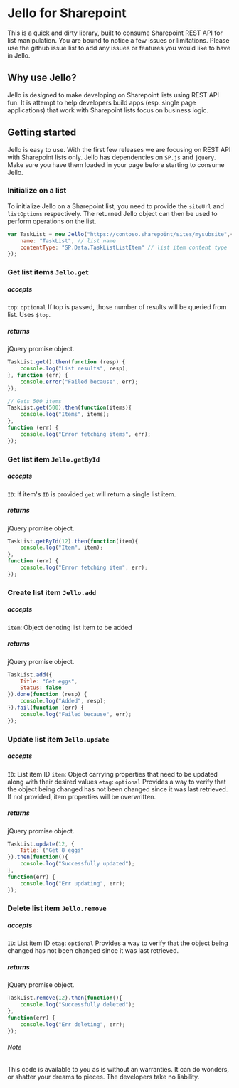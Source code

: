 # Jello for Sharepoint
This is a quick and dirty library, built to consume Sharepoint REST API for list manipulation. You are bound to notice a few issues or limitations. Please use the github issue list to add any issues or features you would like to have in Jello.

## Why use Jello?
Jello is designed to make developing on Sharepoint lists using REST API fun. It is attempt to help developers build apps (esp. single page applications) that work with Sharepoint lists focus on business logic.

## Getting started
Jello is easy to use. With the first few releases we are focusing on REST API with Sharepoint lists only. Jello has dependencies on `SP.js` and `jquery`. Make sure you have them loaded in your page before starting to consume Jello.

### Initialize on a list
To initialize Jello on a Sharepoint list, you need to provide the `siteUrl` and `listOptions` respectively. The returned Jello object can then be used to perform operations on the list.
```javascript
var TaskList = new Jello("https://contoso.sharepoint/sites/mysubsite",{
    name: "TaskList", // list name
    contentType: "SP.Data.TaskListListItem" // list item content type
});
```

### Get list items `Jello.get`
##### accepts
`top`: `optional` If top is passed, those number of results will be queried from list. Uses `$top`.
##### returns
jQuery promise object.
```javascript
TaskList.get().then(function (resp) {
    console.log("List results", resp);
}, function (err) {
    console.error("Failed because", err);
});

// Gets 500 items
TaskList.get(500).then(function(items){
	console.log("Items", items);
},
function (err) {
	console.log("Error fetching items", err);
});
```

### Get list item `Jello.getById`
##### accepts
`ID`: If item's `ID` is provided `get` will return a single list item.
##### returns
jQuery promise object.
```javascript
TaskList.getById(12).then(function(item){
	console.log("Item", item);
},
function (err) {
	console.log("Error fetching item", err);
});
```

### Create list item `Jello.add`
##### accepts
`item`: Object denoting list item to be added
##### returns
jQuery promise object.
```javascript
TaskList.add({
    Title: "Get eggs",
    Status: false
}).done(function (resp) {
    console.log("Added", resp);
}).fail(function (err) {
    console.log("Failed because", err);
});
```

### Update list item `Jello.update`
##### accepts
`ID`: List item ID
`item`: Object carrying properties that need to be updated along with their desired values
`etag`: `optional` Provides a way to verify that the object being changed has not been changed since it was last retrieved. If not provided, item properties will be overwritten.
##### returns
jQuery promise object.
```javascript
TaskList.update(12, {
	Title: ("Get 8 eggs"
}).then(function(){
	console.log("Successfully updated");
},
function(err) {
	console.log("Err updating", err);
});
```

### Delete list item `Jello.remove`
##### accepts
`ID`: List item ID
`etag`: `optional` Provides a way to verify that the object being changed has not been changed since it was last retrieved.
##### returns
jQuery promise object.
```javascript
TaskList.remove(12).then(function(){
	console.log("Successfully deleted");
},
function(err) {
	console.log("Err deleting", err);
});
```

###### Note
This code is available to you as is without an warranties. It can do wonders, or shatter your dreams to pieces. The developers take no liability.
